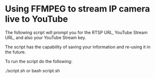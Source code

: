 
# Using FFMPEG to stream IP camera live to YouTube

The following script will prompt you for the RTSP URL, YouTube Stream URL, and also your YouTube Stream key.

The script has the capability of saving your information and re-using it in the future.

To run the script do the following:

./script.sh or bash script.sh
